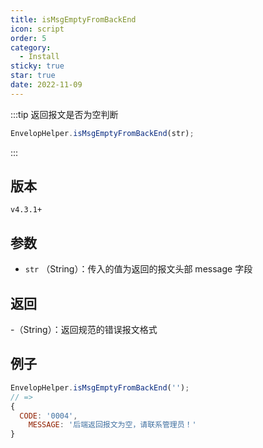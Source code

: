 ```yaml
---
title: isMsgEmptyFromBackEnd
icon: script
order: 5
category:
  - Install
sticky: true
star: true
date: 2022-11-09
---
```


:::tip 返回报文是否为空判断
```js
EnvelopHelper.isMsgEmptyFromBackEnd(str);
```
:::

## 版本

`v4.3.1+`

## 参数

- `str` （String）：传入的值为返回的报文头部 message 字段

## 返回

-（String）：返回规范的错误报文格式

## 例子

```js
EnvelopHelper.isMsgEmptyFromBackEnd('');
// => 
{
  CODE: '0004',
    MESSAGE: '后端返回报文为空，请联系管理员！'
}
```
